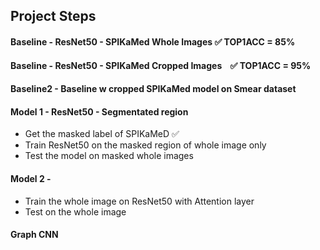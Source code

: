 ## Project Steps

#### Baseline - ResNet50 - SPIKaMed Whole Images									:white_check_mark: TOP1ACC = 85%

#### Baseline - ResNet50 - SPIKaMed Cropped Images							​ ​ ​ :white_check_mark: TOP1ACC = 95%

#### Baseline2 -  Baseline w cropped SPIKaMed model on Smear dataset



#### Model 1 - ResNet50 - Segmentated region

- Get the masked label of SPIKaMeD 												   	:white_check_mark: 
- Train ResNet50 on the masked region of whole image only
- Test the model on masked  whole images



#### Model 2 - 

- Train the whole image on ResNet50 with Attention layer
- Test on the whole image

#### Graph CNN



